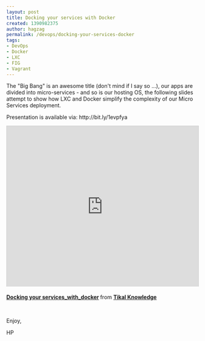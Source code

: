 ```yaml
---
layout: post
title: Docking your services with Docker
created: 1390982375
author: hagzag
permalink: /devops/docking-your-services-docker
tags:
- DevOps
- Docker
- LXC
- FIG
- Vagrant
---
```

<p>The &quot;Big Bang&quot; is an awesome title (don&#39;t mind if I say so ...), our apps are divided into micro-services - and so is our hosting OS, the following slides attempt to show how LXC and Docker simplify the complexity of our Micro Services deployment.</p>

<p>Presentation is available via:&nbsp;http://bit.ly/1evpfya&nbsp;</p>

<p><iframe allowfullscreen="" frameborder="0" height="421" marginheight="0" marginwidth="0" scrolling="no" src="http://www.slideshare.net/slideshow/embed_code/30572841" style="border:1px solid #CCC; border-width:1px 1px 0; margin-bottom:5px; max-width: 100%;" width="512"></iframe></p>

<div style="margin-bottom:5px"><strong><a href="https://www.slideshare.net/tikalknowledge/docking-your-serviceswithdocker" target="_blank" title="Docking your services_with_docker">Docking your services_with_docker</a> </strong> from <strong><a href="http://www.slideshare.net/tikalknowledge" target="_blank">Tikal Knowledge</a></strong></div>

<p>&nbsp;</p>

<p>Enjoy,</p>

<p>HP&nbsp;</p>
